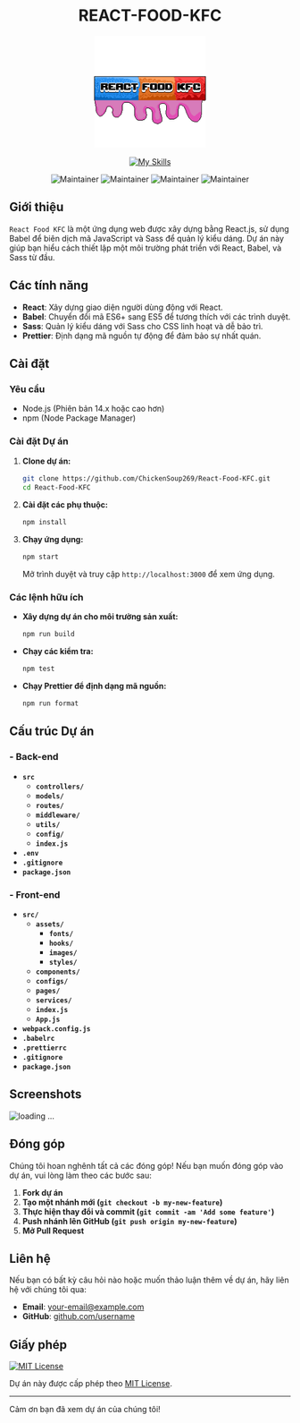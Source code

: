 <div align="center"><h1>REACT-FOOD-KFC</h1></div>

<div align="center"><img src="./Frontend/src/assets/images/React%20KFC.png" width="200px" />

[![My Skills](https://skillicons.dev/icons?i=react,javascript,nodejs,scss,tailwindcss,mongodb,babel,express)](https://skillicons.dev)

![Maintainer](https://img.shields.io/badge/React-Update-blue) ![Maintainer](https://img.shields.io/badge/nodejs-Update-green) ![Maintainer](https://img.shields.io/badge/sass-Update-pink) ![Maintainer](https://img.shields.io/badge/mongoDB-Update-none)

</div>

## Giới thiệu

`React Food KFC` là một ứng dụng web được xây dựng bằng React.js, sử dụng Babel để biên dịch mã JavaScript và Sass để quản lý kiểu dáng. Dự án này giúp bạn hiểu cách thiết lập một môi trường phát triển với React, Babel, và Sass từ đầu.

## Các tính năng

- **React**: Xây dựng giao diện người dùng động với React.
- **Babel**: Chuyển đổi mã ES6+ sang ES5 để tương thích với các trình duyệt.
- **Sass**: Quản lý kiểu dáng với Sass cho CSS linh hoạt và dễ bảo trì.
- **Prettier**: Định dạng mã nguồn tự động để đảm bảo sự nhất quán.

## Cài đặt

### Yêu cầu

- Node.js (Phiên bản 14.x hoặc cao hơn)
- npm (Node Package Manager)

### Cài đặt Dự án

1. **Clone dự án:**

   ```bash
   git clone https://github.com/ChickenSoup269/React-Food-KFC.git
   cd React-Food-KFC
   ```

2. **Cài đặt các phụ thuộc:**

   ```bash
   npm install
   ```

3. **Chạy ứng dụng:**

   ```bash
   npm start
   ```

   Mở trình duyệt và truy cập `http://localhost:3000` để xem ứng dụng.

### Các lệnh hữu ích

- **Xây dựng dự án cho môi trường sản xuất:**

  ```bash
  npm run build
  ```

- **Chạy các kiểm tra:**

  ```bash
  npm test
  ```

- **Chạy Prettier để định dạng mã nguồn:**

  ```bash
  npm run format
  ```

## Cấu trúc Dự án

### - Back-end

- **`src`**
  - **`controllers/`**
  - **`models/`**
  - **`routes/`**
  - **`middleware/`**
  - **`utils/`**
  - **`config/`**
  - **`index.js`**
- **`.env`**
- **`.gitignore`**
- **`package.json`**

### - Front-end

- **`src/`**
  - **`assets/`**
    - **`fonts/`**
    - **`hooks/`**
    - **`images/`**
    - **`styles/`**
  - **`components/`**
  - **`configs/`**
  - **`pages/`**
  - **`services/`**
  - **`index.js`**
  - **`App.js`**
- **`webpack.config.js`**
- **`.babelrc`**
- **`.prettierrc`**
- **`.gitignore`**
- **`package.json`**

## Screenshots

<img src="" alt="loading ..."/>

## Đóng góp

Chúng tôi hoan nghênh tất cả các đóng góp! Nếu bạn muốn đóng góp vào dự án, vui lòng làm theo các bước sau:

1. **Fork dự án**
2. **Tạo một nhánh mới (`git checkout -b my-new-feature`)**
3. **Thực hiện thay đổi và commit (`git commit -am 'Add some feature'`)**
4. **Push nhánh lên GitHub (`git push origin my-new-feature`)**
5. **Mở Pull Request**

## Liên hệ

Nếu bạn có bất kỳ câu hỏi nào hoặc muốn thảo luận thêm về dự án, hãy liên hệ với chúng tôi qua:

- **Email**: [your-email@example.com](mailto:your-email@example.com)
- **GitHub**: [github.com/username](https://github.com/username)

## Giấy phép

[![MIT License](https://img.shields.io/badge/License-MIT-green.svg)](https://choosealicense.com/licenses/mit/)

Dự án này được cấp phép theo [MIT License](LICENSE).

---

Cảm ơn bạn đã xem dự án của chúng tôi!
